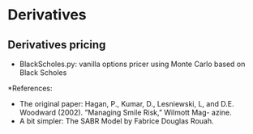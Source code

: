# Derivatives
## Derivatives pricing
- BlackScholes.py: vanilla options pricer using Monte Carlo based on Black Scholes

*References:

- The original paper: Hagan, P., Kumar, D., Lesniewski, L, and D.E. Woodward (2002). ”Managing Smile Risk,” Wilmott Mag- azine.
- A bit simpler: The SABR Model by Fabrice Douglas Rouah.
